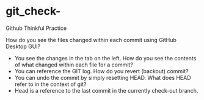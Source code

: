 # git_check-
Github Thinkful Practice 

How do you see the files changed within each commit using GitHub Desktop GUI?
- You see the changes in the tab on the left. 
How do you see the contents of what changed within each file for a commit?
- You can reference the GIT log. 
How do you revert (backout) commit?
- You can undo the commit by simply resetting HEAD. 
What does HEAD refer to in the context of git? 
- Head is a reference to the last commit in the currently check-out branch. 
